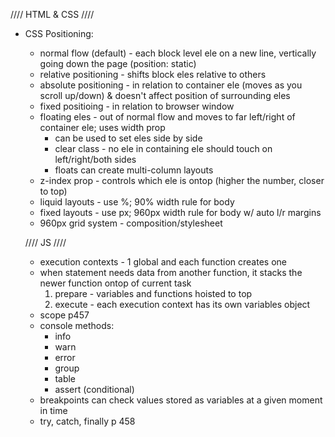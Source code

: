 //// HTML & CSS ////
- CSS Positioning:
    - normal flow (default) - each block level ele on a new line, vertically going down the page (position: static)
    - relative positioning - shifts block eles relative to others
    - absolute positioning - in relation to container ele (moves as you scroll up/down) & doesn't affect position of surrounding eles
    - fixed positioing - in relation to browser window
    - floating eles - out of normal flow and moves to far left/right of container ele; uses width prop
        - can be used to set eles side by side
        - clear class - no ele in containing ele should touch on left/right/both sides
        - floats can create multi-column layouts
    - z-index prop - controls which ele is ontop (higher the number, closer to top)
    - liquid layouts - use %; 90% width rule for body
    - fixed layouts - use px; 960px width rule for body w/ auto l/r margins
    - 960px grid system - composition/stylesheet 

    //// JS ////
    - execution contexts - 1 global and each function creates one
    - when statement needs data from another function, it stacks the newer function ontop of current task
        1. prepare - variables and functions hoisted to top
        2. execute - each execution context has its own variables object
    - scope p457
    - console methods: 
        - info
        - warn
        - error
        - group
        - table
        - assert (conditional)
    - breakpoints can check values stored as variables at a given moment in time
    - try, catch, finally p 458